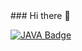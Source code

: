 <div align:center>
### Hi there 👋

<!--
**KHR605/KHR605** is a ✨ _special_ ✨ repository because its `README.md` (this file) appears on your GitHub profile.

Here are some ideas to get you started:

- 🔭 I’m currently working on ...
- 🌱 I’m currently learning ...
- 👯 I’m looking to collaborate on ...
- 🤔 I’m looking for help with ...
- 💬 Ask me about ...
- 📫 How to reach me: ...
- 😄 Pronouns: ...
- ⚡ Fun fact: ...
-->
[![JAVA Badge](http://img.shields.io/badge/-JAVA%20blog-blue?style=flat-square&logo=github&link=https://KHR605.github.io/)](https://KHR605.github.io/)
